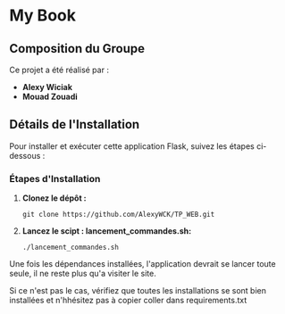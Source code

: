 # My Book

## Composition du Groupe

Ce projet a été réalisé par :

- **Alexy Wiciak**
- **Mouad Zouadi**

## Détails de l'Installation

Pour installer et exécuter cette application Flask, suivez les étapes ci-dessous :

### Étapes d'Installation

1. **Clonez le dépôt :**

   ```
   git clone https://github.com/AlexyWCK/TP_WEB.git
    ```

2. **Lancez le scipt : lancement_commandes.sh:**

   ```
   ./lancement_commandes.sh
    ```
Une fois les dépendances installées, l'application devrait se lancer toute seule, il ne reste plus qu'a visiter le site. 

Si ce n'est pas le cas, vérifiez que toutes les installations se sont bien installées et n'hhésitez pas à copier coller dans requirements.txt